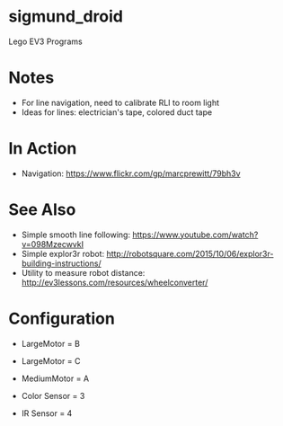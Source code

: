 # sigmund_droid
Lego EV3 Programs

# Notes

- For line navigation, need to calibrate RLI to room light
- Ideas for lines: electrician's tape, colored duct tape


# In Action

- Navigation: https://www.flickr.com/gp/marcprewitt/79bh3v

# See Also

- Simple smooth line following: https://www.youtube.com/watch?v=098MzecwvkI
- Simple explor3r robot: http://robotsquare.com/2015/10/06/explor3r-building-instructions/
- Utility to measure robot distance: http://ev3lessons.com/resources/wheelconverter/

# Configuration

- LargeMotor = B
- LargeMotor = C
- MediumMotor = A

- Color Sensor = 3
- IR Sensor = 4
